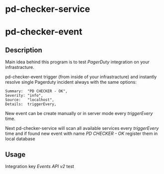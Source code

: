 # pd-checker-service


# pd-checker-event
## Description
Main idea behind this program is to test _PagerDuty_ integration on your infrastracture.

pd-checker-event trigger (from inside of your infrastracture) and instantly resolve single Pagerduty incident always with the same options:
```
Summary:  "PD CHECKER - OK",
Severity: "info",
Source:   "localhost",
Details:  triggerEvery,
```
New event can be create manually or in server mode every _triggerEvery_ time.

Next pd-checker-service will scan all available services every _triggerEvery_ time and if found new event with name _PD CHECKER - OK_ register them in local database 


## Usage
Integration key _Events API v2_
test
